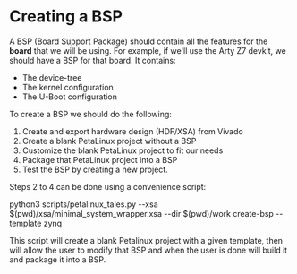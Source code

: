 # Creating a BSP

A BSP (Board Support Package) should contain all the features for the **board** that we will be using.
For example, if we'll use the Arty Z7 devkit, we should have a BSP for that board.
It contains:
* The device-tree
* The kernel configuration
* The U-Boot configuration

To create a BSP we should do the following:
1) Create and export hardware design (HDF/XSA) from Vivado
2) Create a blank PetaLinux project without a BSP
3) Customize the blank PetaLinux project to fit our needs
4) Package that PetaLinux project into a BSP
5) Test the BSP by creating a new project.


Steps 2 to 4 can be done using a convenience script:

python3 scripts/petalinux_tales.py --xsa $(pwd)/xsa/minimal_system_wrapper.xsa --dir $(pwd)/work create-bsp --template zynq

This script will create a blank Petalinux project with a given template, then will allow the user to modify that BSP and when the user is done will build it and package it into a BSP.
